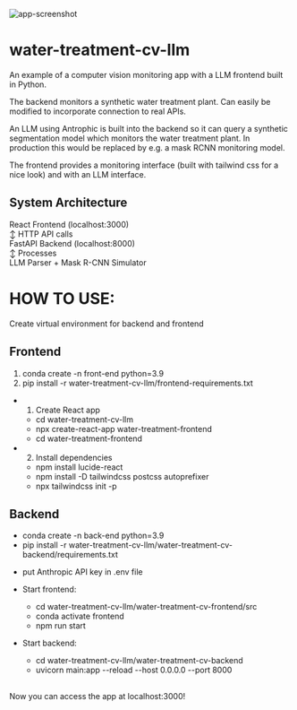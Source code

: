 ![app-screenshot](https://github.com/user-attachments/assets/98876000-16bf-4954-ae6b-d5106d20b6bc)
# water-treatment-cv-llm
An example of a computer vision monitoring app with a LLM frontend built in Python.

The backend monitors a synthetic water treatment plant. Can easily be modified to incorporate connection to real APIs.

An LLM using Antrophic is built into the backend so it can query a synthetic segmentation model which monitors the water treatment plant. In production this would be replaced by e.g. a mask RCNN monitoring model.

The frontend provides a monitoring interface (built with tailwind css for a nice look) and with an LLM interface.

## System Architecture

React Frontend (localhost:3000) <br>
       ↕ HTTP API calls <br>
FastAPI Backend (localhost:8000)  
       ↕ Processes <br>
LLM Parser + Mask R-CNN Simulator <br>

# HOW TO USE:

Create virtual environment for backend and frontend
  
  ## Frontend
  
  1) conda create -n front-end python=3.9
  2) pip install -r water-treatment-cv-llm/frontend-requirements.txt

- 1. Create React app
  
  * cd water-treatment-cv-llm  
  * npx create-react-app water-treatment-frontend
  * cd water-treatment-frontend

- 2. Install dependencies
  
  * npm install lucide-react
  * npm install -D tailwindcss postcss autoprefixer
  * npx tailwindcss init -p
  
## Backend
  * conda create -n back-end python=3.9
  *  pip install -r water-treatment-cv-llm/water-treatment-cv-backend/requirements.txt
  
  
- put Anthropic API key in .env file

- Start frontend:
  * cd water-treatment-cv-llm/water-treatment-cv-frontend/src
  * conda activate frontend	  
  * npm run start

- Start backend:
  * cd water-treatment-cv-llm/water-treatment-cv-backend
  * uvicorn main:app --reload --host 0.0.0.0 --port 8000


##
Now you can access the app at localhost:3000!


